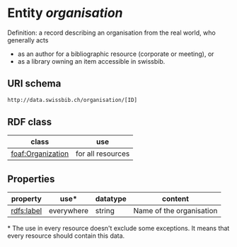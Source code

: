 # Entity *organisation*

Definition: a record describing an organisation from the real world, who generally acts
* as an author for a bibliographic resource (corporate or meeting), or
* as a library owning an item accessible in swissbib.

## URI schema
```sh
http://data.swissbib.ch/organisation/[ID]
```
## RDF class

| class | use |
| --- | --- |
| [foaf:Organization](http://xmlns.com/foaf/0.1/Organization) | for all resources |

## Properties

| property | use* | datatype | content |
| --- | --- | --- | --- |
| [rdfs:label](http://www.w3.org/2000/01/rdf-schema#label) | everywhere | string | Name of the organisation |

\* The use in every resource doesn't exclude some exceptions. It means that every resource should contain this data.